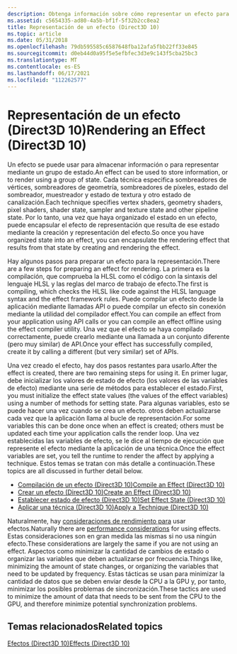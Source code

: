 ```yaml
---
description: Obtenga información sobre cómo representar un efecto para Direct3D 10. Un efecto se puede usar para almacenar información o para representar mediante un grupo de estado.
ms.assetid: c5654335-ad80-4a5b-bf1f-5f32b2cc8ea2
title: Representación de un efecto (Direct3D 10)
ms.topic: article
ms.date: 05/31/2018
ms.openlocfilehash: 79db595585c6587648fba12afa5fbb22ff33e845
ms.sourcegitcommit: d0eb44d0a95f5e5efbfec3d3e9c143f5cba25bc3
ms.translationtype: MT
ms.contentlocale: es-ES
ms.lasthandoff: 06/17/2021
ms.locfileid: "112262577"
---
```

# <a name="rendering-an-effect-direct3d-10"></a><span data-ttu-id="03b2a-104">Representación de un efecto (Direct3D 10)</span><span class="sxs-lookup"><span data-stu-id="03b2a-104">Rendering an Effect (Direct3D 10)</span></span>

<span data-ttu-id="03b2a-105">Un efecto se puede usar para almacenar información o para representar mediante un grupo de estado.</span><span class="sxs-lookup"><span data-stu-id="03b2a-105">An effect can be used to store information, or to render using a group of state.</span></span> <span data-ttu-id="03b2a-106">Cada técnica especifica sombreadores de vértices, sombreadores de geometría, sombreadores de píxeles, estado del sombreador, muestreador y estado de textura y otro estado de canalización.</span><span class="sxs-lookup"><span data-stu-id="03b2a-106">Each technique specifies vertex shaders, geometry shaders, pixel shaders, shader state, sampler and texture state and other pipeline state.</span></span> <span data-ttu-id="03b2a-107">Por lo tanto, una vez que haya organizado el estado en un efecto, puede encapsular el efecto de representación que resulta de ese estado mediante la creación y representación del efecto.</span><span class="sxs-lookup"><span data-stu-id="03b2a-107">So once you have organized state into an effect, you can encapsulate the rendering effect that results from that state by creating and rendering the effect.</span></span>

<span data-ttu-id="03b2a-108">Hay algunos pasos para preparar un efecto para la representación.</span><span class="sxs-lookup"><span data-stu-id="03b2a-108">There are a few steps for preparing an effect for rendering.</span></span> <span data-ttu-id="03b2a-109">La primera es la compilación, que comprueba la HLSL como el código con la sintaxis del lenguaje HLSL y las reglas del marco de trabajo de efecto.</span><span class="sxs-lookup"><span data-stu-id="03b2a-109">The first is compiling, which checks the HLSL like code against the HLSL language syntax and the effect framework rules.</span></span> <span data-ttu-id="03b2a-110">Puede compilar un efecto desde la aplicación mediante llamadas API o puede compilar un efecto sin conexión mediante la utilidad del compilador effect.</span><span class="sxs-lookup"><span data-stu-id="03b2a-110">You can compile an effect from your application using API calls or you can compile an effect offline using the effect compiler utility.</span></span> <span data-ttu-id="03b2a-111">Una vez que el efecto se haya compilado correctamente, puede crearlo mediante una llamada a un conjunto diferente (pero muy similar) de API.</span><span class="sxs-lookup"><span data-stu-id="03b2a-111">Once your effect has successfully compiled, create it by calling a different (but very similar) set of APIs.</span></span>

<span data-ttu-id="03b2a-112">Una vez creado el efecto, hay dos pasos restantes para usarlo.</span><span class="sxs-lookup"><span data-stu-id="03b2a-112">After the effect is created, there are two remaining steps for using it.</span></span> <span data-ttu-id="03b2a-113">En primer lugar, debe inicializar los valores de estado de efecto (los valores de las variables de efecto) mediante una serie de métodos para establecer el estado.</span><span class="sxs-lookup"><span data-stu-id="03b2a-113">First, you must initialize the effect state values (the values of the effect variables) using a number of methods for setting state.</span></span> <span data-ttu-id="03b2a-114">Para algunas variables, esto se puede hacer una vez cuando se crea un efecto. otros deben actualizarse cada vez que la aplicación llama al bucle de representación.</span><span class="sxs-lookup"><span data-stu-id="03b2a-114">For some variables this can be done once when an effect is created; others must be updated each time your application calls the render loop.</span></span> <span data-ttu-id="03b2a-115">Una vez establecidas las variables de efecto, se le dice al tiempo de ejecución que represente el efecto mediante la aplicación de una técnica.</span><span class="sxs-lookup"><span data-stu-id="03b2a-115">Once the effect variables are set, you tell the runtime to render the affect by applying a technique.</span></span> <span data-ttu-id="03b2a-116">Estos temas se tratan con más detalle a continuación.</span><span class="sxs-lookup"><span data-stu-id="03b2a-116">These topics are all discussed in further detail below.</span></span>

-   [<span data-ttu-id="03b2a-117">Compilación de un efecto (Direct3D 10)</span><span class="sxs-lookup"><span data-stu-id="03b2a-117">Compile an Effect (Direct3D 10)</span></span>](d3d10-graphics-programming-guide-effects-compile.md)
-   [<span data-ttu-id="03b2a-118">Crear un efecto (Direct3D 10)</span><span class="sxs-lookup"><span data-stu-id="03b2a-118">Create an Effect (Direct3D 10)</span></span>](d3d10-graphics-programming-guide-effects-create.md)
-   [<span data-ttu-id="03b2a-119">Establecer estado de efecto (Direct3D 10)</span><span class="sxs-lookup"><span data-stu-id="03b2a-119">Set Effect State (Direct3D 10)</span></span>](d3d10-graphics-programming-guide-effects-set-state.md)
-   [<span data-ttu-id="03b2a-120">Aplicar una técnica (Direct3D 10)</span><span class="sxs-lookup"><span data-stu-id="03b2a-120">Apply a Technique (Direct3D 10)</span></span>](d3d10-graphics-programming-guide-effects-apply-technique.md)

<span data-ttu-id="03b2a-121">Naturalmente, hay [consideraciones de rendimiento para](d3d10-graphics-programming-guide-effects-performance.md) usar efectos.</span><span class="sxs-lookup"><span data-stu-id="03b2a-121">Naturally there are [performance considerations](d3d10-graphics-programming-guide-effects-performance.md) for using effects.</span></span> <span data-ttu-id="03b2a-122">Estas consideraciones son en gran medida las mismas si no usa ningún efecto.</span><span class="sxs-lookup"><span data-stu-id="03b2a-122">These considerations are largely the same if you are not using an effect.</span></span> <span data-ttu-id="03b2a-123">Aspectos como minimizar la cantidad de cambios de estado o organizar las variables que deben actualizarse por frecuencia.</span><span class="sxs-lookup"><span data-stu-id="03b2a-123">Things like, minimizing the amount of state changes, or organizing the variables that need to be updated by frequency.</span></span> <span data-ttu-id="03b2a-124">Estas tácticas se usan para minimizar la cantidad de datos que se deben enviar desde la CPU a la GPU y, por tanto, minimizar los posibles problemas de sincronización.</span><span class="sxs-lookup"><span data-stu-id="03b2a-124">These tactics are used to minimize the amount of data that needs to be sent from the CPU to the GPU, and therefore minimize potential synchronization problems.</span></span>

## <a name="related-topics"></a><span data-ttu-id="03b2a-125">Temas relacionados</span><span class="sxs-lookup"><span data-stu-id="03b2a-125">Related topics</span></span>

<dl> <dt>

[<span data-ttu-id="03b2a-126">Efectos (Direct3D 10)</span><span class="sxs-lookup"><span data-stu-id="03b2a-126">Effects (Direct3D 10)</span></span>](d3d10-graphics-programming-guide-effects.md)
</dt> </dl>

 

 



